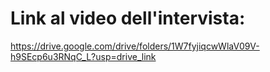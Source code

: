 # Link al video dell'intervista:
https://drive.google.com/drive/folders/1W7fyjiqcwWlaV09V-h9SEcp6u3RNqC_L?usp=drive_link

